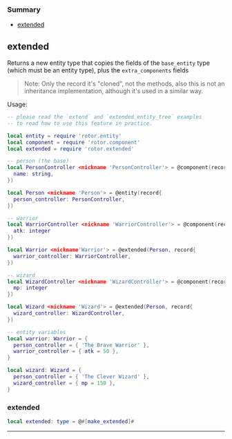 ### Summary
* [extended](#extended)

## extended

Returns a new entity type that copies the fields of the `base_entity` type
(which must be an entity type), plus the `extra_components` fields

> Note: Only the record it's "cloned", not the methods, also this
is not an inheritance implementation, although it's used in a similar way.

Usage:
```lua
-- please read the `extend` and `extended_entity_tree` examples
-- to read how to use this feature in practice.

local entity = require 'rotor.entity'
local component = require 'rotor.component'
local extended = require 'rotor.extended'

-- person (the base)
local PersonController <nickname 'PersonController'> = @component(record{
  name: string,
})

local Person <nickname 'Person'> = @entity(record{
  person_controller: PersonController,
})

-- warrior
local WarriorController <nickname 'WarriorController'> = @component(record{
  atk: integer
})

local Warrior <nickname'Warrior'> = @extended(Person, record{
  warrior_controller: WarriorController,
})

-- wizard
local WizardController <nickname 'WizardController'> = @component(record{
  mp: integer
})

local Wizard <nickname 'Wizard'> = @extended(Person, record{
  wizard_controller: WizardController,
})

-- entity variables
local warrior: Warrior = {
  person_controller = { 'The Brave Warrior' },
  warrior_controller = { atk = 50 },
}

local wizard: Wizard = {
  person_controller = { 'The Clever Wizard' },
  wizard_controller = { mp = 150 },
}
```

### extended

```lua
local extended: type = @#[make_extended]#
```



---
